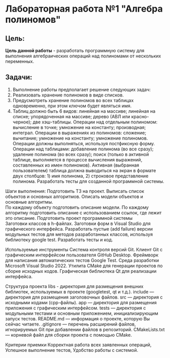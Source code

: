 # Лабораторная работа №1 "Алгебра полиномов"

## Цель: 

__Цель данной работы__ - разработать программную систему для выполнения алгебраических операций
над полиномами от нескольких переменных.

## Задачи:

  1. Выполнение работы предполагает решение следующих задач:
  1. Реализовать хранение полиномов в виде списков.
  1. Предусмотреть хранение полиномов во всех таблицах одновременно, при этом ключом будет являться имя.
  1. Таблиц должно быть 6 видов:
  линейная на массиве;
  линейная на списке;
  упорядоченная на массиве; 
  дерево (АВЛ или красно-черное); 
  две хэш-таблицы.
  Операции над отдельным полиномом: 	
  вычисление в точке; 
  умножение на константу; 
  производная; 
  интеграл.
  Операции в выражениях из полиномов:
  сложение;
  вычитание;
  умножение на константу;
  умножение полиномов.
  Операции должны выполняться, используя постфиксную форму.
  Операции над таблицами: 
  добавление полинома (во все сразу);
  удаление полинома (во всех сразу);
  поиск (только в активной таблице, выполняется в процессе вычисления выражений, составленных из имен полиномов).
  Активная (выбранная пользователем) таблица должна выводиться на экран в формате двух столбцов: 1) имя полинома, 2) строковое представление полинома.
  Разработать тесты для созданной программной системы.

Шаги выполнения:
Подготовить ТЗ на проект.
Выписать список объектов и основных алгоритмов.
Описать модели объектов и основные алгоритмы.		
По каждому объекту подготовить описание модели.
По каждому алгоритму подготовить описание с использованием ссылок, где лежит это описание.
Подготовить проект программной системы	
Заготовки классов в h-файлах.
Заготовки форм в Visual Studio для графического интерфейса.
Разработать пустые (add failure) версии модульных тестов для методов разработанных классов, используя библиотеку google test.
Разработать тесты и код.

Используемые инструменты
Система контроля версий Git.
Клиент Git с графическим интерфейсом пользователя GitHub Desktop.
Фреймворк для написания автоматических тестов Google Test.
Среда разработки Microsoft Visual Studio 2022.
Утилита CMake для генерации проектов по сборке исходных кодов.
Графическая библиотека Qt для реализации интерфейса.

Структура проекта
libs - директория для размещения внешних библиотек, используемых в проекте (googletest, qt и т.д.).
include — директория для размещения заголовочных файлов.
src — директория с исходными кодами (cpp-файлы).
app — директория для размещения приложения с графическим интерфейсом.
tests — директория с модульными тестами и основным приложением, инициализирующим запуск тестов.
README.md — информация о проекте, которую Вы сейчас читаете.
.gitignore — перечень расширений файлов, игнорируемых Git при добавлении файлов в репозиторий.
CMakeLists.txt — корневой файл для сборки проекта с помощью CMake.

Критерии приемки
Корректная работа всех заявленных операций,
Успешное выполнение тестов,
Удобство работы с системой.

